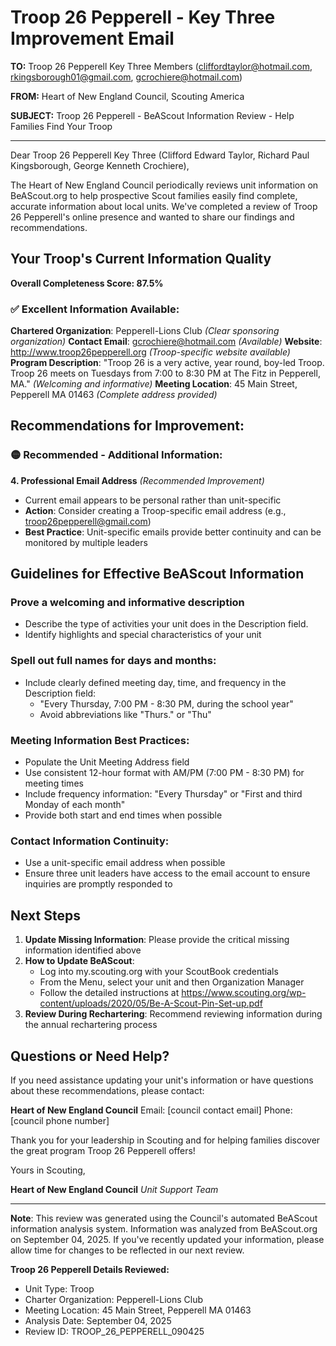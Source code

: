 # Troop 26 Pepperell - Key Three Improvement Email

**TO:** Troop 26 Pepperell Key Three Members (cliffordtaylor@hotmail.com, rkingsborough01@gmail.com, gcrochiere@hotmail.com)

**FROM:** Heart of New England Council, Scouting America

**SUBJECT:** Troop 26 Pepperell - BeAScout Information Review - Help Families Find Your Troop

---

Dear Troop 26 Pepperell Key Three (Clifford Edward Taylor, Richard Paul Kingsborough, George Kenneth Crochiere),

The Heart of New England Council periodically reviews unit information on BeAScout.org to help prospective Scout families easily find complete, accurate information about local units. We've completed a review of Troop 26 Pepperell's online presence and wanted to share our findings and recommendations.

## Your Troop's Current Information Quality

**Overall Completeness Score: 87.5%**

### ✅ **Excellent Information Available:**
**Chartered Organization**: Pepperell-Lions Club *(Clear sponsoring organization)*
**Contact Email**: gcrochiere@hotmail.com *(Available)*
**Website**: http://www.troop26pepperell.org *(Troop-specific website available)*
**Program Description**: "Troop 26 is a very active, year round, boy-led Troop. Troop 26 meets on Tuesdays from 7:00 to 8:30 PM at The Fitz in Pepperell, MA." *(Welcoming and informative)*
**Meeting Location**: 45 Main Street, Pepperell MA 01463 *(Complete address provided)*

## Recommendations for Improvement:

### 🟡 **Recommended - Additional Information:**

**4. Professional Email Address** *(Recommended Improvement)*
- Current email appears to be personal rather than unit-specific
- **Action**: Consider creating a Troop-specific email address (e.g., troop26pepperell@gmail.com)
- **Best Practice**: Unit-specific emails provide better continuity and can be monitored by multiple leaders

## Guidelines for Effective BeAScout Information

### **Prove a welcoming and informative description**
- Describe the type of activities your unit does in the Description field.
- Identify highlights and special characteristics of your unit

### **Spell out full names for days and months:**
- Include clearly defined meeting day, time, and frequency in the Description field:
  - "Every Thursday, 7:00 PM - 8:30 PM, during the school year"
  - Avoid abbreviations like "Thurs." or "Thu"

### **Meeting Information Best Practices:**
- Populate the Unit Meeting Address field
- Use consistent 12-hour format with AM/PM (7:00 PM - 8:30 PM) for meeting times
- Include frequency information: "Every Thursday" or "First and third Monday of each month"
- Provide both start and end times when possible

### **Contact Information Continuity:**
- Use a unit-specific email address when possible
- Ensure three unit leaders have access to the email account to ensure inquiries are promptly responded to

## Next Steps

1. **Update Missing Information**: Please provide the critical missing information identified above
2. **How to Update BeAScout**: 
   - Log into my.scouting.org with your ScoutBook credentials
   - From the Menu, select your unit and then Organization Manager
   - Follow the detailed instructions at
     https://www.scouting.org/wp-content/uploads/2020/05/Be-A-Scout-Pin-Set-up.pdf
3. **Review During Rechartering**: Recommend reviewing information during the annual rechartering process

## Questions or Need Help?

If you need assistance updating your unit's information or have questions about these recommendations, please contact:

**Heart of New England Council**
Email: [council contact email]
Phone: [council phone number]

Thank you for your leadership in Scouting and for helping families discover the great program Troop 26 Pepperell offers!

Yours in Scouting,

**Heart of New England Council**
*Unit Support Team*

---

**Note**: This review was generated using the Council's automated BeAScout information analysis system. Information was analyzed from BeAScout.org on September 04, 2025. If you've recently updated your information, please allow time for changes to be reflected in our next review.

**Troop 26 Pepperell Details Reviewed:**
- Unit Type: Troop
- Charter Organization: Pepperell-Lions Club
- Meeting Location: 45 Main Street, Pepperell MA 01463
- Analysis Date: September 04, 2025
- Review ID: TROOP_26_PEPPERELL_090425